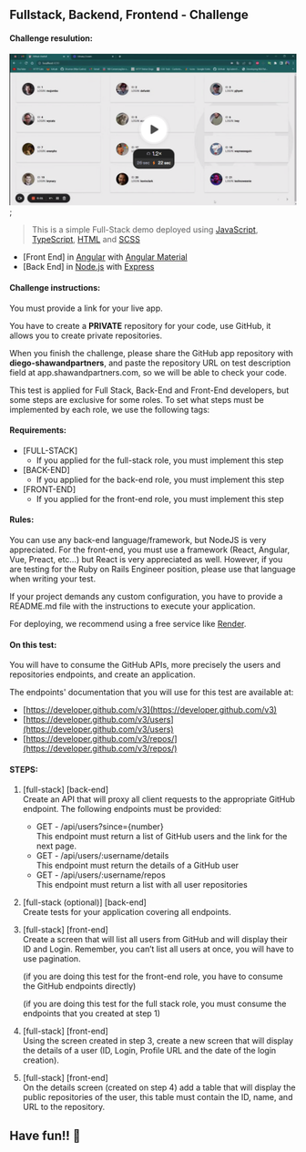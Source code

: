 ## Fullstack, Backend, Frontend - Challenge

#### Challenge resulution:

[![Recording Running](https://raw.githubusercontent.com/Shumax/usefull-github/master/capture.png?token=GHSAT0AAAAAACA62N7NE3VDLVQLYZHXBHFCZBNLHKA)](https://www.loom.com/embed/4d9ee453ab8747ecba30185b2075cdb1);


> This is a simple Full-Stack demo deployed using [JavaScript](https://developer.mozilla.org/en-US/docs/Learn/JavaScript/First_steps/What_is_JavaScript), [TypeScript](https://www.typescriptlang.org/), [HTML](https://developer.mozilla.org/en-US/docs/Web/HTML) and [SCSS](https://sass-lang.com/)

  - [Front End] in [Angular](https://angular.io/) with [Angular Material](https://material.angular.io/)
  - [Back End] in [Node.js](https://nodejs.org/en) with [Express](https://expressjs.com/)

#### Challenge instructions:

You must provide a link for your live app.

You have to create a **PRIVATE** repository for your code, use GitHub, it allows you to create private repositories.

When you finish the challenge, please share the GitHub app repository with **diego-shawandpartners**, and paste the repository URL on test description field at app.shawandpartners.com, so we will be able to check your code.

This test is applied for Full Stack, Back-End and Front-End developers, but some steps are exclusive for some roles. To set what steps must be implemented by each role, we use the following tags:

#### Requirements:

- \[FULL-STACK\]
  - If you applied for the full-stack role, you must implement this step
- \[BACK-END\]
  - If you applied for the back-end role, you must implement this step
- \[FRONT-END\]
  - If you applied for the front-end role, you must implement this step

#### Rules:

You can use any back-end language/framework, but NodeJS is very appreciated. For the front-end, you must use a framework (React, Angular, Vue, Preact, etc…) but React is very appreciated as well. However, if you are testing for the Ruby on Rails Engineer position, please use that language when writing your test.

If your project demands any custom configuration, you have to provide a README.md file with the instructions to execute your application.

For deploying, we recommend using a free service like [Render](https://render.com/).

#### On this test:

You will have to consume the GitHub APIs, more precisely the users and repositories endpoints, and create an application.

The endpoints' documentation that you will use for this test are available at:

- [https://developer.github.com/v3](https://developer.github.com/v3)
- [https://developer.github.com/v3/users](https://developer.github.com/v3/users)
- [https://developer.github.com/v3/repos/](https://developer.github.com/v3/repos/)

#### STEPS:

1.  \[full-stack\] \[back-end\]  
    Create an API that will proxy all client requests to the appropriate GitHub endpoint. The following endpoints must be provided:
    - GET - /api/users?since={number}  
      This endpoint must return a list of GitHub users and the link for the next page.
    - GET - /api/users/:username/details  
      This endpoint must return the details of a GitHub user
    - GET - /api/users/:username/repos  
      This endpoint must return a list with all user repositories
2.  \[full-stack (optional)\] \[back-end\]  
    Create tests for your application covering all endpoints.
3.  \[full-stack\] \[front-end\]  
    Create a screen that will list all users from GitHub and will display their ID and Login. Remember, you can’t list all users at once, you will have to use pagination.

    (if you are doing this test for the front-end role, you have to consume the GitHub endpoints directly)

    (if you are doing this test for the full stack role, you must consume the endpoints that you created at step 1)

4.  \[full-stack\] \[front-end\]  
    Using the screen created in step 3, create a new screen that will display the details of a user (ID, Login, Profile URL and the date of the login creation).
5.  \[full-stack\] \[front-end\]  
    On the details screen (created on step 4) add a table that will display the public repositories of the user, this table must contain the ID, name, and URL to the repository.

## Have fun!! 🙂
